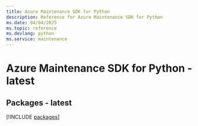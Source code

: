 ```yaml
---
title: Azure Maintenance SDK for Python
description: Reference for Azure Maintenance SDK for Python
ms.date: 04/04/2025
ms.topic: reference
ms.devlang: python
ms.service: maintenance
---
```

# Azure Maintenance SDK for Python - latest
## Packages - latest
[!INCLUDE [packages](maintenance-index.md)]